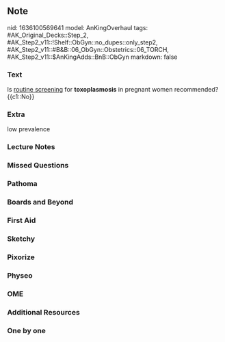 ## Note
nid: 1636100569641
model: AnKingOverhaul
tags: #AK_Original_Decks::Step_2, #AK_Step2_v11::!Shelf::ObGyn::no_dupes::only_step2, #AK_Step2_v11::#B&B::06_ObGyn::Obstetrics::06_TORCH, #AK_Step2_v11::$AnKingAdds::BnB::ObGyn
markdown: false

### Text
Is <u>routine screening</u> for <b>toxoplasmosis</b> in pregnant
women recommended? {{c1::No}}

### Extra
low prevalence

### Lecture Notes


### Missed Questions


### Pathoma


### Boards and Beyond


### First Aid


### Sketchy


### Pixorize


### Physeo


### OME


### Additional Resources


### One by one

